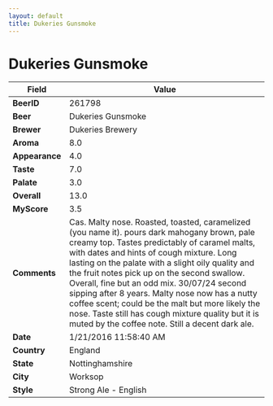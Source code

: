 ```yaml
---
layout: default
title: Dukeries Gunsmoke
---
```


# Dukeries Gunsmoke

| Field         | Value     |
|---------------|-----------|
| **BeerID** | 261798 |
| **Beer** | Dukeries Gunsmoke |
| **Brewer** | Dukeries Brewery |
| **Aroma** | 8.0 |
| **Appearance** | 4.0 |
| **Taste** | 7.0 |
| **Palate** | 3.0 |
| **Overall** | 13.0 |
| **MyScore** | 3.5 |
| **Comments** | Cas. Malty nose. Roasted, toasted, caramelized (you name it). pours dark mahogany brown, pale creamy top. Tastes predictably of caramel malts, with dates and hints of cough mixture. Long lasting on the palate with a slight oily quality and the fruit notes pick up on the second swallow. Overall, fine but an odd mix. 30/07/24 second sipping after 8 years. Malty nose now has a nutty coffee scent; could be the malt but more likely the nose. Taste still has cough mixture quality but it is muted by the coffee note. Still a decent dark ale. |
| **Date** | 1/21/2016 11:58:40 AM |
| **Country** | England |
| **State** | Nottinghamshire |
| **City** | Worksop |
| **Style** | Strong Ale - English |
